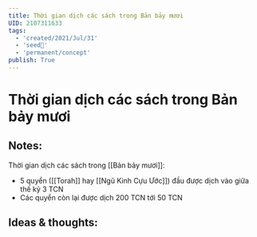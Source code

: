 ```yaml
---
title: Thời gian dịch các sách trong Bản bảy mươi
UID: 2107311633
tags:
  - 'created/2021/Jul/31'
  - 'seed🥜'
  - 'permanent/concept'
publish: True
---
```

# Thời gian dịch các sách trong Bản bảy mươi

## Notes:
Thời gian dịch các sách trong [[Bản bảy mươi]]:

- 5 quyển ([[Torah]] hay [[Ngũ Kinh Cựu Ước]]) đầu được dịch vào giữa thế kỷ 3 TCN
- Các quyển còn lại được dịch 200 TCN tới 50 TCN

## Ideas & thoughts:
